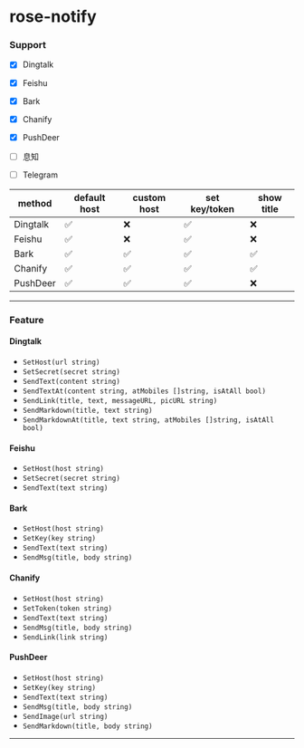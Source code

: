 # rose-notify

### Support

- [x] Dingtalk
- [x] Feishu
- [x] Bark
- [x] Chanify
- [x] PushDeer
- [ ] 息知
- [ ] Telegram


| method | default host | custom host | set key/token | show title |
| --- | --- | --- | --- | --- |
| Dingtalk | ✅ | ❌ | ✅ | ❌ |
| Feishu | ✅ | ❌ | ✅ | ❌ | 
| Bark | ✅ | ✅ | ✅ | ✅ |
| Chanify | ✅ | ✅ | ✅ | ✅ |
| PushDeer | ✅ | ✅ | ✅ | ❌ |

----

### Feature

#### Dingtalk

- `SetHost(url string)`
- `SetSecret(secret string)`
- `SendText(content string)`
- `SendTextAt(content string, atMobiles []string, isAtAll bool)`
- `SendLink(title, text, messageURL, picURL string)`
- `SendMarkdown(title, text string)`
- `SendMarkdownAt(title, text string, atMobiles []string, isAtAll bool)`

#### Feishu

- `SetHost(host string)`
- `SetSecret(secret string)`
- `SendText(text string)`

#### Bark

- `SetHost(host string)`
- `SetKey(key string)`
- `SendText(text string)`
- `SendMsg(title, body string)`

#### Chanify

- `SetHost(host string)`
- `SetToken(token string)`
- `SendText(text string)`
- `SendMsg(title, body string)`
- `SendLink(link string)`

#### PushDeer

- `SetHost(host string)`
- `SetKey(key string)`
- `SendText(text string)`
- `SendMsg(title, body string)`
- `SendImage(url string)`
- `SendMarkdown(title, body string)`

----
